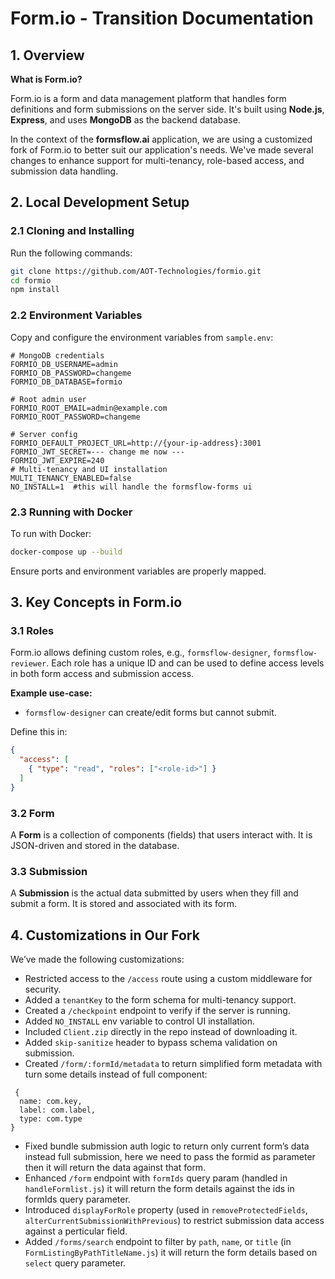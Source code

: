 # Form.io - Transition Documentation

## 1. Overview

**What is Form.io?**

Form.io is a form and data management platform that handles form definitions and form submissions on the server side. It's built using **Node.js**, **Express**, and uses **MongoDB** as the backend database.

In the context of the **formsflow.ai** application, we are using a customized fork of Form.io to better suit our application's needs. We've made several changes to enhance support for multi-tenancy, role-based access, and submission data handling.

## 2. Local Development Setup

### 2.1 Cloning and Installing

Run the following commands:

```bash
git clone https://github.com/AOT-Technologies/formio.git
cd formio
npm install
```

### 2.2 Environment Variables

Copy and configure the environment variables from `sample.env`:

```env
# MongoDB credentials
FORMIO_DB_USERNAME=admin
FORMIO_DB_PASSWORD=changeme
FORMIO_DB_DATABASE=formio

# Root admin user
FORMIO_ROOT_EMAIL=admin@example.com
FORMIO_ROOT_PASSWORD=changeme

# Server config
FORMIO_DEFAULT_PROJECT_URL=http://{your-ip-address}:3001
FORMIO_JWT_SECRET=--- change me now ---
FORMIO_JWT_EXPIRE=240
# Multi-tenancy and UI installation
MULTI_TENANCY_ENABLED=false
NO_INSTALL=1  #this will handle the formsflow-forms ui
```

### 2.3 Running with Docker

To run with Docker:

```bash
docker-compose up --build
```

Ensure ports and environment variables are properly mapped.

## 3. Key Concepts in Form.io

### 3.1 Roles

Form.io allows defining custom roles, e.g., `formsflow-designer`, `formsflow-reviewer`. Each role has a unique ID and can be used to define access levels in both form access and submission access.

**Example use-case:**
- `formsflow-designer` can create/edit forms but cannot submit.

Define this in:

```json
{
  "access": [
    { "type": "read", "roles": ["<role-id>"] }
  ]
}
```

### 3.2 Form

A **Form** is a collection of components (fields) that users interact with. It is JSON-driven and stored in the database.

### 3.3 Submission

A **Submission** is the actual data submitted by users when they fill and submit a form. It is stored and associated with its form.

## 4. Customizations in Our Fork

We’ve made the following customizations:

- Restricted access to the `/access` route using a custom middleware for security.
- Added a `tenantKey` to the form schema for multi-tenancy support.
- Created a `/checkpoint` endpoint to verify if the server is running.
- Added `NO_INSTALL` env variable to control UI installation.
- Included `Client.zip` directly in the repo instead of downloading it.
- Added `skip-sanitize` header to bypass schema validation on submission.
- Created `/form/:formId/metadata` to return simplified form metadata with turn some details instead of full component:
```
 {
  name: com.key,
  label: com.label,
  type: com.type
}
```
- Fixed bundle submission auth logic to return only current form’s data instead full submission, here we need to pass the formid as parameter then it will return the data against that form.
- Enhanced `/form` endpoint with `formIds` query param (handled in `handleFormlist.js`) it will return the form details against the ids in formIds query parameter.
- Introduced `displayForRole` property (used in `removeProtectedFields`, `alterCurrentSubmissionWithPrevious`) to restrict submission data access against a perticular field.
- Added `/forms/search` endpoint to filter by `path`, `name`, or `title` (in `FormListingByPathTitleName.js`) it will return the form details based on `select` query parameter.

 
